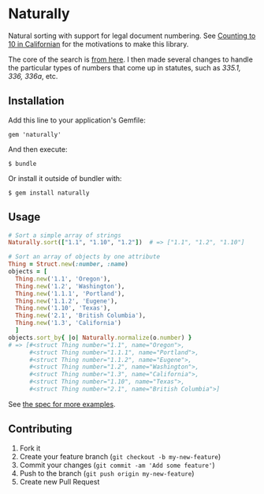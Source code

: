 # Naturally

Natural sorting with support for legal document numbering. 
See [Counting to 10 in Californian](http://www.weblaws.org/blog/2012/08/counting-from-1-to-10-in-californian/)
for the motivations to make this library.

The core of the search is [from here](https://github.com/ahoward/version_sorter). I then made
several changes to handle the particular types of numbers that come up in statutes, such
as *335.1, 336, 336a*, etc.


## Installation

Add this line to your application's Gemfile:

    gem 'naturally'

And then execute:

    $ bundle

Or install it outside of bundler with:

    $ gem install naturally


## Usage

```Ruby
# Sort a simple array of strings
Naturally.sort(["1.1", "1.10", "1.2"])  # => ["1.1", "1.2", "1.10"]

# Sort an array of objects by one attribute
Thing = Struct.new(:number, :name)
objects = [
  Thing.new('1.1', 'Oregon'),
  Thing.new('1.2', 'Washington'),
  Thing.new('1.1.1', 'Portland'),
  Thing.new('1.1.2', 'Eugene'),
  Thing.new('1.10', 'Texas'),
  Thing.new('2.1', 'British Columbia'),
  Thing.new('1.3', 'California')
  ]
objects.sort_by{ |o| Naturally.normalize(o.number) }
# => [#<struct Thing number="1.1", name="Oregon">,
      #<struct Thing number="1.1.1", name="Portland">,
      #<struct Thing number="1.1.2", name="Eugene">,
      #<struct Thing number="1.2", name="Washington">,
      #<struct Thing number="1.3", name="California">,
      #<struct Thing number="1.10", name="Texas">,
      #<struct Thing number="2.1", name="British Columbia">]
```

See [the spec for more examples](https://github.com/dogweather/naturally/blob/master/spec/naturally_spec.rb).


## Contributing

1. Fork it
2. Create your feature branch (`git checkout -b my-new-feature`)
3. Commit your changes (`git commit -am 'Add some feature'`)
4. Push to the branch (`git push origin my-new-feature`)
5. Create new Pull Request
